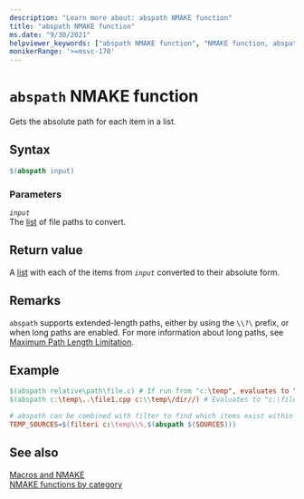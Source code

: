 ```yaml
---
description: "Learn more about: abspath NMAKE function"
title: "abspath NMAKE function"
ms.date: "9/30/2021"
helpviewer_keywords: ["abspath NMAKE function", "NMAKE function, abspath"]
monikerRange: '>=msvc-170'
---
```

# `abspath` NMAKE function

Gets the absolute path for each item in a list.

## Syntax

```makefile
$(abspath input)
```

### Parameters

*`input`*\
The [list](using-an-nmake-macro.md#function-list-syntax) of file paths to convert.

## Return value

A [list](using-an-nmake-macro.md#function-list-syntax) with each of the items from *`input`* converted to their absolute form.

## Remarks

`abspath` supports extended-length paths, either by using the `\\?\` prefix, or when long paths are enabled. For more information about long paths, see [Maximum Path Length Limitation](/windows/win32/fileio/maximum-file-path-limitation).

## Example

```makefile
$(abspath relative\path\file.c) # If run from "c:\temp", evaluates to "c:\temp\relative\path\file.c"
$(abspath c:\temp\..\file1.cpp c:\\temp\/dir//) # Evaluates to "c:\file1.cpp c:\temp\dir\". Follows path traversals and normalizes directory separators.

# abspath can be combined with filter to find which items exist within a directory tree
TEMP_SOURCES=$(filteri c:\temp\\%,$(abspath $(SOURCES)))
```

## See also

[Macros and NMAKE](macros-and-nmake.md)\
[NMAKE functions by category](using-an-nmake-macro.md#functions-by-category)
